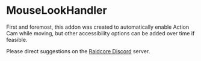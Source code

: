 # MouseLookHandler
First and foremost, this addon was created to automatically enable Action Cam while moving, but other accessibility options can be added over time if feasible.

Please direct suggestions on the [Raidcore Discord](https://discord.gg/raidcore) server.